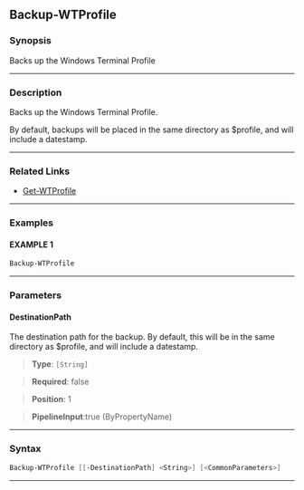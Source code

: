 Backup-WTProfile
----------------
### Synopsis
Backs up the Windows Terminal Profile

---
### Description

Backs up the Windows Terminal Profile.

By default, backups will be placed in the same directory as $profile, and will include a datestamp.

---
### Related Links
* [Get-WTProfile](Get-WTProfile.md)



---
### Examples
#### EXAMPLE 1
```PowerShell
Backup-WTProfile
```

---
### Parameters
#### **DestinationPath**

The destination path for the backup.
By default, this will be in the same directory as $profile, and will include a datestamp.



> **Type**: ```[String]```

> **Required**: false

> **Position**: 1

> **PipelineInput**:true (ByPropertyName)



---
### Syntax
```PowerShell
Backup-WTProfile [[-DestinationPath] <String>] [<CommonParameters>]
```
---
